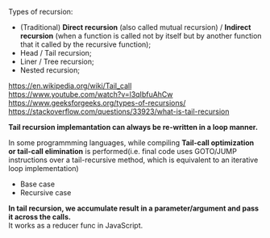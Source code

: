 Types of recursion:

- (Traditional) __Direct recursion__ (also called mutual recursion) / __Indirect recursion__ (when a function is called not by itself but by another function that it called by the recursive function);
- Head / Tail recursion;
- Liner / Tree recursion;
- Nested recursion;

https://en.wikipedia.org/wiki/Tail_call \
https://www.youtube.com/watch?v=l3qIbfuAhCw \
https://www.geeksforgeeks.org/types-of-recursions/ \
https://stackoverflow.com/questions/33923/what-is-tail-recursion

__Tail recursion implemantation can always be re-written in a loop manner.__

In some programmming languages, while compiling __Tail-call optimization or tail-call elimination__ is performed(i.e. final code uses GOTO/JUMP instructions over a tail-recursive method, which is equivalent to an iterative loop implementation)

- Base case
- Recursive case
  
__In tail recursion, we accumulate result in a parameter/argument and pass it across the calls.__\
It works as a reducer func in JavaScript.
